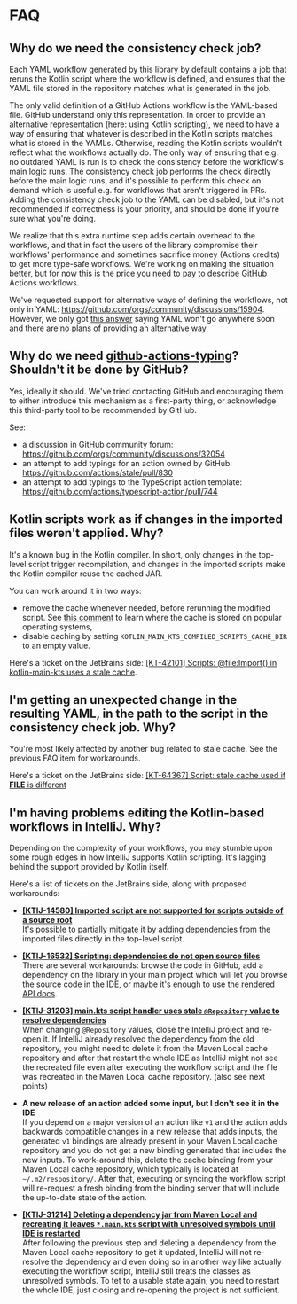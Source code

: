 # FAQ

## Why do we need the consistency check job?

Each YAML workflow generated by this library by default contains a job that reruns the Kotlin script where the workflow
is defined, and ensures that the YAML file stored in the repository matches what is generated in the job.

The only valid definition of a GitHub Actions workflow is the YAML-based file. GitHub understand only this
representation. In order to provide an alternative representation (here: using Kotlin scripting), we need to have a way
of ensuring that whatever is described in the Kotlin scripts matches what is stored in the YAMLs. Otherwise, reading
the Kotlin scripts wouldn't reflect what the workflows actually do. The only way of ensuring that e.g. no outdated YAML
is run is to check the consistency before the workflow's main logic runs. The consistency check job performs the check
directly before the main logic runs, and it's possible to perform this check on demand which is useful e.g. for
workflows that aren't triggered in PRs. Adding the consistency check job to the YAML can be disabled, but it's not
recommended if correctness is your priority, and should be done if you're sure what you're doing.

We realize that this extra runtime step adds certain overhead to the workflows, and that in fact the users of the library
compromise their workflows' performance and sometimes sacrifice money (Actions credits) to get more type-safe workflows.
We're working on making the situation better, but for now this is the price you need to pay to describe GitHub Actions
workflows.

We've requested support for alternative ways of defining the workflows, not only in YAML:
https://github.com/orgs/community/discussions/15904. However, we only got
[this answer](https://github.com/orgs/community/discussions/15904#discussioncomment-3304548) saying YAML won't go
anywhere soon and there are no plans of providing an alternative way.

## Why do we need [github-actions-typing](https://github.com/typesafegithub/github-actions-typing)? Shouldn't it be done by GitHub?

Yes, ideally it should. We've tried contacting GitHub and encouraging them to either introduce this mechanism as a
first-party thing, or acknowledge this third-party tool to be recommended by GitHub.

See:

* a discussion in GitHub community forum: https://github.com/orgs/community/discussions/32054
* an attempt to add typings for an action owned by GitHub: https://github.com/actions/stale/pull/830
* an attempt to add typings to the TypeScript action template: https://github.com/actions/typescript-action/pull/744

## Kotlin scripts work as if changes in the imported files weren't applied. Why?

It's a known bug in the Kotlin compiler. In short, only changes in the top-level script trigger recompilation, and
changes in the imported scripts make the Kotlin compiler reuse the cached JAR.

You can work around it in two ways:

* remove the cache whenever needed, before rerunning the modified script. See [this comment](https://youtrack.jetbrains.com/issue/KT-42101/Scripts-fileImport-in-kotlin-main-kts-uses-a-stale-cache#focus=Comments-27-7394205.0-0)
  to learn where the cache is stored on popular operating systems,
* disable caching by setting `KOTLIN_MAIN_KTS_COMPILED_SCRIPTS_CACHE_DIR` to an empty value.

Here's a ticket on the JetBrains side:
[\[KT-42101\] Scripts: @file:Import() in kotlin-main-kts uses a stale cache](https://youtrack.jetbrains.com/issue/KT-42101).

## I'm getting an unexpected change in the resulting YAML, in the path to the script in the consistency check job. Why?

You're most likely affected by another bug related to stale cache. See the previous FAQ item for workarounds.

Here's a ticket on the JetBrains side:
[\[KT-64367\] Script: stale cache used if __FILE__ is different](https://youtrack.jetbrains.com/issue/KT-64367)

## I'm having problems editing the Kotlin-based workflows in IntelliJ. Why?

Depending on the complexity of your workflows, you may stumble upon some rough edges in how IntelliJ supports Kotlin
scripting. It's lagging behind the support provided by Kotlin itself.

Here's a list of tickets on the JetBrains side, along with proposed workarounds:

* **[\[KTIJ-14580\] Imported script are not supported for scripts outside of a source root](https://youtrack.jetbrains.com/issue/KTIJ-14580)**  
  It's possible to partially mitigate it by adding dependencies from the imported files directly in the top-level
  script.

* **[\[KTIJ-16532\] Scripting: dependencies do not open source files](https://youtrack.jetbrains.com/issue/KTIJ-16532)**  
  There are several workarounds: browse the code in GitHub, add a dependency on the library in your main project which
  will let you browse the source code in the IDE, or maybe it's enough to use
  [the rendered API docs](https://typesafegithub.github.io/github-workflows-kt/api-docs/).

* **[\[KTIJ-31203\] main.kts script handler uses stale `@Repository` value to resolve dependencies](https://youtrack.jetbrains.com/issue/KTIJ-31203)**  
  When changing `@Repository` values, close the IntelliJ project and re-open it.
  If IntelliJ already resolved the dependency from the old repository, you might need to delete it from the Maven Local
  cache repository and after that restart the whole IDE as IntelliJ might not see the recreated file even after
  executing the workflow script and the file was recreated in the Maven Local cache repository. (also see next points)

* **A new release of an action added some input, but I don't see it in the IDE**  
  If you depend on a major version of an action like `v1` and the action adds backwards compatible changes in a new
  release that adds inputs, the generated `v1` bindings are already present in your Maven Local cache repository and
  you do not get a new binding generated that includes the new inputs. To work-around this, delete the cache binding
  from your Maven Local cache repository, which typically is located at `~/.m2/respository/`. After that, executing or
  syncing the workflow script will re-request a fresh binding from the binding server that will include the up-to-date
  state of the action.

* **[\[KTIJ-31214\] Deleting a dependency jar from Maven Local and recreating it leaves `*.main.kts` script with unresolved symbols until IDE is restarted](https://youtrack.jetbrains.com/issue/KTIJ-31214)**  
  After following the previous step and deleting a dependency from the Maven Local cache repository to get it updated,
  IntelliJ will not re-resolve the dependency and even doing so in another way like actually executing the workflow
  script, IntelliJ still treats the classes as unresolved symbols. To tet to a usable state again, you need to restart
  the whole IDE, just closing and re-opening the project is not sufficient.
